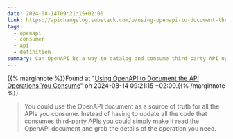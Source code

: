 ```yaml
---
date: 2024-08-14T09:21:15+02:00
link: https://apichangelog.substack.com/p/using-openapi-to-document-the-api-operations-you-consume
tags:
  - openapi
  - consumer
  - api
  - definition
summary: Can OpenAPI be a way to catalog and consume third-party API operations?
---
```

{{% marginnote %}}Found at "[Using OpenAPI to Document the API Operations You Consume](https://web.archive.org/web/20240814092115/https://apichangelog.substack.com/p/using-openapi-to-document-the-api-operations-you-consume)" on 2024-08-14 09:21:15 +02:00.{{% /marginnote %}}

> You could use the OpenAPI document as a source of truth for all the APIs you consume. Instead of having to update all the code that consumes third-party APIs you could simply make it read the OpenAPI document and grab the details of the operation you need.